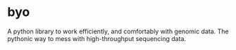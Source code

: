# byo
A python library to work efficiently, and comfortably with genomic data. The pythonic way to mess with high-throughput sequencing data.
